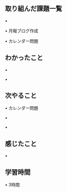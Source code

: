 ## 取り組んだ課題一覧
• 


• 月報ブログ作成


• カレンダー問題


## わかったこと
• 


• 


## 次やること
• カレンダー問題


• 


• 

## 感じたこと
• 


## 学習時間
• 3時間